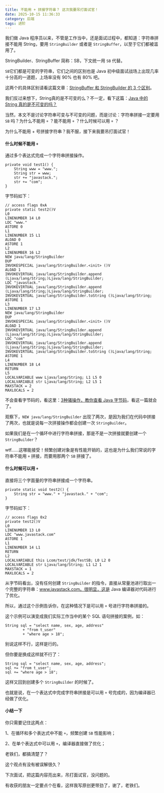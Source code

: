 ```yaml
---
title: 不能用 + 拼接字符串？ 这次我要吊打面试官！
date: 2025-10-15 11:36:33
category: 后端
tags: 进阶
---
```


我们做 Java 程序员以来，不管是工作当中，还是面试过程中，都知道：字符串拼接不能用 String，要用 `StringBuilder` 或者是 `StringBuffer`，以至于它们都被滥用了。

StringBuilder、StringBuffer 简称：SB，下文统一用 `SB` 代替。

`SB`它们都是可变的字符串，它们之间的区别也是 Java 初中级面试战场上出现几率十分高的一道题，上场率没有 90% 也有 80% 吧。

这两个的具体区别请看这篇文章：[StringBuffer 和 StringBuilder 的 3 个区别](https://mp.weixin.qq.com/s/Eeb9wa0DfUs9U5snahAJZQ)。

我们反过来想下，String真的是不可变的么？不一定，看下这篇：[Java 中的 String 真的是不可变的吗？](https://mp.weixin.qq.com/s/sLsCZ7T-GnkI6ZZXn22o-w)

当然，本文不是讨论字符串可变与不可变的问题，而是讨论：字符串拼接一定要用 `SB` 吗？为什么不能用 `+` ？能不能用 `+` ？什么时候可以用 `+` ？

为什么不能用 + 号拼接字符串？我不服，接下来我要吊打面试官！

#### 什么时候不能用 `+`

通过多个表达式完成一个字符串拼接操作。

```
private void test1() {
    String www = "www.";
    String str = www;
    str += "javastack.";
    str += "com";
}
```

字节码如下：

```
// access flags 0xA
private static test2()V
L0
LINENUMBER 14 L0
LDC "www."
ASTORE 0
L1
LINENUMBER 15 L1
ALOAD 0
ASTORE 1
L2
LINENUMBER 16 L2
NEW java/lang/StringBuilder
DUP
INVOKESPECIAL java/lang/StringBuilder.<init> ()V
ALOAD 1
INVOKEVIRTUAL java/lang/StringBuilder.append (Ljava/lang/String;)Ljava/lang/StringBuilder;
LDC "javastack."
INVOKEVIRTUAL java/lang/StringBuilder.append (Ljava/lang/String;)Ljava/lang/StringBuilder;
INVOKEVIRTUAL java/lang/StringBuilder.toString ()Ljava/lang/String;
ASTORE 1
L3
LINENUMBER 17 L3
NEW java/lang/StringBuilder
DUP
INVOKESPECIAL java/lang/StringBuilder.<init> ()V
ALOAD 1
INVOKEVIRTUAL java/lang/StringBuilder.append (Ljava/lang/String;)Ljava/lang/StringBuilder;
LDC "com"
INVOKEVIRTUAL java/lang/StringBuilder.append (Ljava/lang/String;)Ljava/lang/StringBuilder;
INVOKEVIRTUAL java/lang/StringBuilder.toString ()Ljava/lang/String;
ASTORE 1
L4
LINENUMBER 18 L4
RETURN
L5
LOCALVARIABLE www Ljava/lang/String; L1 L5 0
LOCALVARIABLE str Ljava/lang/String; L2 L5 1
MAXSTACK = 2
MAXLOCALS = 2
```

不会查看字节码的，看这里：[3种骚操作，教你查看 Java 字节码](https://mp.weixin.qq.com/s/bEEQf7bNik-rBPgK0uhjWg)，看这一篇就会了。

观察下，`NEW java/lang/StringBuilder` 出现了两次，是因为我们在代码中拼接了两次，也就是说每一次拼接操作都会创建一次 `StringBuilder`。

如果我们是在一个循环中进行字符串拼接，那是不是一次拼接就要创建一个 `StringBuilder`？

wtf……这哪能接受！频繁创建对象是有性能开销的，这也是为什么我们常说的字符串不能用 `+` 拼接，而要用那两个 `SB`  拼接了。

#### 什么时候可以用 `+`

直接将三个字面量的字符串拼接成一个字符串。

```
private static void test2() {
    String str = "www." + "javastack." + "com";
}
```

字节码如下：

```
// access flags 0x2
private test2()V
L0
LINENUMBER 13 L0
LDC "www.javastack.com"
ASTORE 1
L1
LINENUMBER 14 L1
RETURN
L2
LOCALVARIABLE this Lcom/test/jdk/TestSB; L0 L2 0
LOCALVARIABLE str Ljava/lang/String; L1 L2 1
MAXSTACK = 1
MAXLOCALS = 2
```

从字节码看出，没有任何创建 `StringBuilder` 的指令，直接从常量池进行取出一个完整的字符串：www.javastack.com。很明显，这是 Java 编译器对代码进行了优化。

所以，通过这个示例告诉你，在这种情况下是可以用 `+` 号进行字符串拼接的。

这个示例可以演变成我们实际工作当中的某个 SQL 语句拼接的案例，如：

```
String sql = "select name, sex, age, address"
        + "from t_user"
        + "where age > 18";
```

别说这样不行，这样是行的。

但你要是换成这样就不行了：

```
String sql = "select name, sex, age, address";
sql += "from t_user";
sql += "where age > 18";
```

这样又回到创建多个 `StringBuilder` 的时候了。

也就是说，在一个表达式中完成字符串拼接是可以用 `+` 号完成的，因为编译器已经做了优化。

#### 小结一下

你只需要记住这两点：

1、在循环和多个表达式中不能 `+`，频繁创建 `SB` 性能影响；

2、在单个表达式中可以用 `+`，编译器直接做了优化；

老铁们，都搞清楚了？

这个观点有没有被误解很久？

下次面试，把这篇内容亮出来，吊打面试官，没问题的。

有收获的朋友一定要点个在看，这样我写原创更带劲了，谢了，老铁们。

